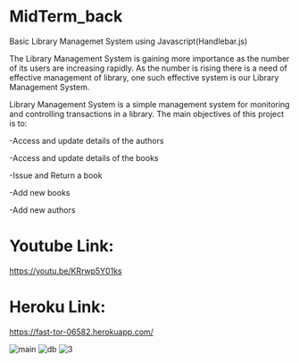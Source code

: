 # MidTerm_back


Basic Library Managemet System using Javascript(Handlebar.js)

The Library Management System is gaining more importance as the number of its users are increasing rapidly. As the number is rising there is a need of effective management of library, one such effective system is our Library Management System.

Library Management System is a simple management system for monitoring and controlling transactions in a library. The main objectives of this project is to:

-Access and update details of the authors

-Access and update details of the books

-Issue and Return a book

-Add new books

-Add new authors

# Youtube Link:
https://youtu.be/KRrwp5Y01ks

# Heroku Link:
https://fast-tor-06582.herokuapp.com/


![main](https://user-images.githubusercontent.com/45779903/112675268-2493cc00-8e91-11eb-9d18-207437cb60fc.jpg)
![db](https://user-images.githubusercontent.com/45779903/112675351-3e351380-8e91-11eb-9c00-95a97c4364f5.jpg)
![3](https://user-images.githubusercontent.com/45779903/112673963-8d7a4480-8e8f-11eb-9c25-430d62014a2b.jpeg)

